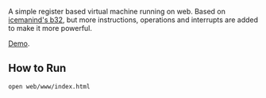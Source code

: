 
A simple register based virtual machine running on web. Based on [icemanind's b32](http://www.icemanind.com/), but more instructions, operations and interrupts are added to make it more powerful.

[Demo](http://lujb.github.io/starterVM#Demo).

## How to Run ##
```sh
open web/www/index.html
```
